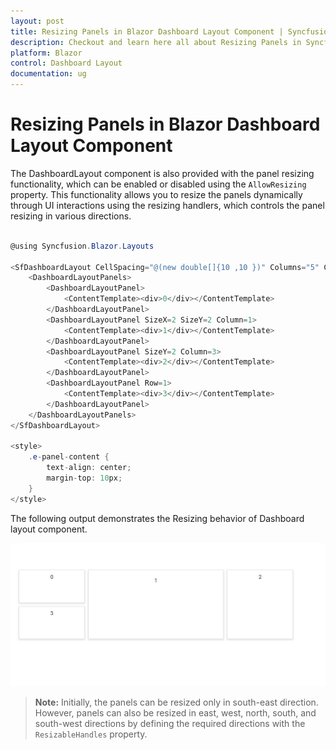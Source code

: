 ```yaml
---
layout: post
title: Resizing Panels in Blazor Dashboard Layout Component | Syncfusion
description: Checkout and learn here all about Resizing Panels in Syncfusion Blazor Dashboard Layout component and more.
platform: Blazor
control: Dashboard Layout
documentation: ug
---
```


# Resizing Panels in Blazor Dashboard Layout Component

The DashboardLayout component is also provided with the panel resizing functionality, which can be enabled or disabled using the `AllowResizing` property. This functionality allows you to resize the panels dynamically through UI interactions using the resizing handlers, which controls the panel resizing in various directions.

```csharp

@using Syncfusion.Blazor.Layouts

<SfDashboardLayout CellSpacing="@(new double[]{10 ,10 })" Columns="5" CellAspectRatio="2"  AllowResizing="true">
    <DashboardLayoutPanels>
        <DashboardLayoutPanel>
            <ContentTemplate><div>0</div></ContentTemplate>
        </DashboardLayoutPanel>
        <DashboardLayoutPanel SizeX=2 SizeY=2 Column=1>
            <ContentTemplate><div>1</div></ContentTemplate>
        </DashboardLayoutPanel>
        <DashboardLayoutPanel SizeY=2 Column=3>
            <ContentTemplate><div>2</div></ContentTemplate>
        </DashboardLayoutPanel>
        <DashboardLayoutPanel Row=1>
            <ContentTemplate><div>3</div></ContentTemplate>
        </DashboardLayoutPanel>
    </DashboardLayoutPanels>
</SfDashboardLayout>

<style>
    .e-panel-content {
        text-align: center;
        margin-top: 10px;
    }
</style>

```

The following output demonstrates the Resizing behavior of Dashboard layout component.

![Resizing of panels](../images/resizing.gif)

>**Note:** Initially, the panels can be resized only in south-east direction. However, panels can also be resized in east, west, north, south, and south-west directions by defining the required directions with the `ResizableHandles` property.